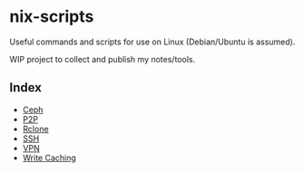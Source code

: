 # nix-scripts

Useful commands and scripts for use on Linux (Debian/Ubuntu is assumed).

WIP project to collect and publish my notes/tools.

## Index

* [Ceph](ceph)
* [P2P](p2p)
* [Rclone](rclone)
* [SSH](ssh)
* [VPN](vpn)
* [Write Caching](write-cache)
